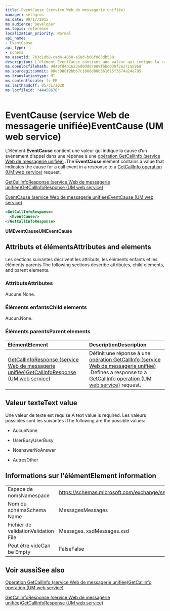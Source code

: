 ```yaml
---
title: EventCause (service Web de messagerie unifiée)
manager: sethgros
ms.date: 09/17/2015
ms.audience: Developer
ms.topic: reference
localization_priority: Normal
api_name:
- EventCause
api_type:
- schema
ms.assetid: 7b3c1db8-cad4-4050-a50d-b06f065db530
description: L’élément EventCause contient une valeur qui indique la cause d’un événement d’appel dans une réponse à une opération GetCallInfo (service Web de messagerie unifiée).
ms.openlocfilehash: 9d49fd4b16236d0dd87889fbbd039f2e271a5968
ms.sourcegitcommit: 88ec988f2bb67c1866d06b361615f3674a24e795
ms.translationtype: MT
ms.contentlocale: fr-FR
ms.lasthandoff: 05/31/2020
ms.locfileid: "44458676"
---
```

# <a name="eventcause-um-web-service"></a><span data-ttu-id="36d37-103">EventCause (service Web de messagerie unifiée)</span><span class="sxs-lookup"><span data-stu-id="36d37-103">EventCause (UM web service)</span></span>

<span data-ttu-id="36d37-104">L’élément **EventCause** contient une valeur qui indique la cause d’un événement d’appel dans une réponse à une [opération GetCallInfo (service Web de messagerie unifiée)](getcallinfo-operation-um-web-service.md) .</span><span class="sxs-lookup"><span data-stu-id="36d37-104">The **EventCause** element contains a value that indicates the cause for a call event in a response to a [GetCallInfo operation (UM web service)](getcallinfo-operation-um-web-service.md) request.</span></span> 
  
[<span data-ttu-id="36d37-105">GetCallInfoResponse (service Web de messagerie unifiée)</span><span class="sxs-lookup"><span data-stu-id="36d37-105">GetCallInfoResponse (UM web service)</span></span>](getcallinforesponse-um-web-service.md)
  
[<span data-ttu-id="36d37-106">EventCause (service Web de messagerie unifiée)</span><span class="sxs-lookup"><span data-stu-id="36d37-106">EventCause (UM web service)</span></span>](eventcause-um-web-service.md)
  
```xml
<GetCallInfoResponse>
  <EventCause/>
</GetCallInfoResponse>
```

 <span data-ttu-id="36d37-107">**UMEventCause**</span><span class="sxs-lookup"><span data-stu-id="36d37-107">**UMEventCause**</span></span>
## <a name="attributes-and-elements"></a><span data-ttu-id="36d37-108">Attributs et éléments</span><span class="sxs-lookup"><span data-stu-id="36d37-108">Attributes and elements</span></span>

<span data-ttu-id="36d37-109">Les sections suivantes décrivent les attributs, les éléments enfants et les éléments parents.</span><span class="sxs-lookup"><span data-stu-id="36d37-109">The following sections describe attributes, child elements, and parent elements.</span></span>
  
### <a name="attributes"></a><span data-ttu-id="36d37-110">Attributs</span><span class="sxs-lookup"><span data-stu-id="36d37-110">Attributes</span></span>

<span data-ttu-id="36d37-111">Aucune.</span><span class="sxs-lookup"><span data-stu-id="36d37-111">None.</span></span>
  
### <a name="child-elements"></a><span data-ttu-id="36d37-112">Éléments enfants</span><span class="sxs-lookup"><span data-stu-id="36d37-112">Child elements</span></span>

<span data-ttu-id="36d37-113">Aucun.</span><span class="sxs-lookup"><span data-stu-id="36d37-113">None.</span></span>
  
### <a name="parent-elements"></a><span data-ttu-id="36d37-114">Éléments parents</span><span class="sxs-lookup"><span data-stu-id="36d37-114">Parent elements</span></span>

|<span data-ttu-id="36d37-115">**Élément**</span><span class="sxs-lookup"><span data-stu-id="36d37-115">**Element**</span></span>|<span data-ttu-id="36d37-116">**Description**</span><span class="sxs-lookup"><span data-stu-id="36d37-116">**Description**</span></span>|
|:-----|:-----|
|[<span data-ttu-id="36d37-117">GetCallInfoResponse (service Web de messagerie unifiée)</span><span class="sxs-lookup"><span data-stu-id="36d37-117">GetCallInfoResponse (UM web service)</span></span>](getcallinforesponse-um-web-service.md) <br/> |<span data-ttu-id="36d37-118">Définit une réponse à une [opération GetCallInfo (service Web de messagerie unifiée)](getcallinfo-operation-um-web-service.md) .</span><span class="sxs-lookup"><span data-stu-id="36d37-118">Defines a response to a [GetCallInfo operation (UM web service)](getcallinfo-operation-um-web-service.md) request.</span></span>  <br/> |
   
## <a name="text-value"></a><span data-ttu-id="36d37-119">Valeur texte</span><span class="sxs-lookup"><span data-stu-id="36d37-119">Text value</span></span>

<span data-ttu-id="36d37-120">Une valeur de texte est requise.</span><span class="sxs-lookup"><span data-stu-id="36d37-120">A text value is required.</span></span> <span data-ttu-id="36d37-121">Les valeurs possibles sont les suivantes :</span><span class="sxs-lookup"><span data-stu-id="36d37-121">The following are the possible values:</span></span>
  
- <span data-ttu-id="36d37-122">Aucun</span><span class="sxs-lookup"><span data-stu-id="36d37-122">None</span></span>
    
- <span data-ttu-id="36d37-123">UserBusy</span><span class="sxs-lookup"><span data-stu-id="36d37-123">UserBusy</span></span>
    
- <span data-ttu-id="36d37-124">Noanswer</span><span class="sxs-lookup"><span data-stu-id="36d37-124">NoAnswer</span></span>
    
- <span data-ttu-id="36d37-125">Autres</span><span class="sxs-lookup"><span data-stu-id="36d37-125">Other</span></span>
    
## <a name="element-information"></a><span data-ttu-id="36d37-126">Informations sur l'élément</span><span class="sxs-lookup"><span data-stu-id="36d37-126">Element information</span></span>

|||
|:-----|:-----|
|<span data-ttu-id="36d37-127">Espace de noms</span><span class="sxs-lookup"><span data-stu-id="36d37-127">Namespace</span></span>  <br/> |https://schemas.microsoft.com/exchange/services/2006/messages  <br/> |
|<span data-ttu-id="36d37-128">Nom du schéma</span><span class="sxs-lookup"><span data-stu-id="36d37-128">Schema Name</span></span>  <br/> |<span data-ttu-id="36d37-129">Messages</span><span class="sxs-lookup"><span data-stu-id="36d37-129">Messages</span></span>  <br/> |
|<span data-ttu-id="36d37-130">Fichier de validation</span><span class="sxs-lookup"><span data-stu-id="36d37-130">Validation File</span></span>  <br/> |<span data-ttu-id="36d37-131">Messages. xsd</span><span class="sxs-lookup"><span data-stu-id="36d37-131">Messages.xsd</span></span>  <br/> |
|<span data-ttu-id="36d37-132">Peut être vide</span><span class="sxs-lookup"><span data-stu-id="36d37-132">Can be Empty</span></span>  <br/> |<span data-ttu-id="36d37-133">False</span><span class="sxs-lookup"><span data-stu-id="36d37-133">False</span></span>  <br/> |
   
## <a name="see-also"></a><span data-ttu-id="36d37-134">Voir aussi</span><span class="sxs-lookup"><span data-stu-id="36d37-134">See also</span></span>



[<span data-ttu-id="36d37-135">Opération GetCallInfo (service Web de messagerie unifiée)</span><span class="sxs-lookup"><span data-stu-id="36d37-135">GetCallInfo operation (UM web service)</span></span>](getcallinfo-operation-um-web-service.md)
  
[<span data-ttu-id="36d37-136">GetCallInfoResponse (service Web de messagerie unifiée)</span><span class="sxs-lookup"><span data-stu-id="36d37-136">GetCallInfoResponse (UM web service)</span></span>](getcallinforesponse-um-web-service.md)

